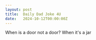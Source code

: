 ```yaml
---
layout: post
title:  Daily Dad Joke 4U
date:   2024-10-12T00:00:00Z
---
```

When is a door not a door? When it's a jar
